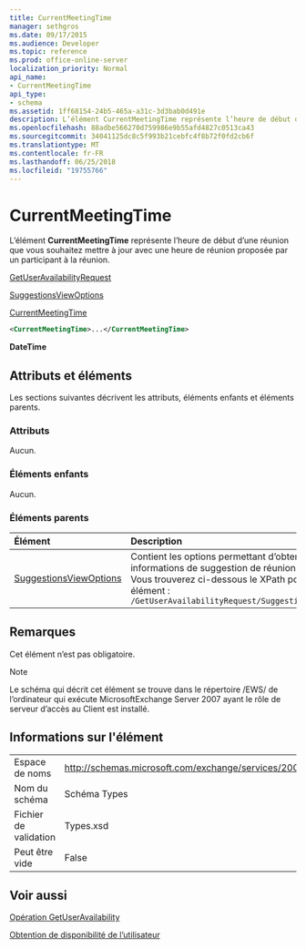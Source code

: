 ```yaml
---
title: CurrentMeetingTime
manager: sethgros
ms.date: 09/17/2015
ms.audience: Developer
ms.topic: reference
ms.prod: office-online-server
localization_priority: Normal
api_name:
- CurrentMeetingTime
api_type:
- schema
ms.assetid: 1ff68154-24b5-465a-a31c-3d3bab0d491e
description: L’élément CurrentMeetingTime représente l’heure de début d’une réunion que vous souhaitez mettre à jour avec une heure de réunion proposée par un participant à la réunion.
ms.openlocfilehash: 88adbe566270d759986e9b55afd4827c0513ca43
ms.sourcegitcommit: 34041125dc8c5f993b21cebfc4f8b72f0fd2cb6f
ms.translationtype: MT
ms.contentlocale: fr-FR
ms.lasthandoff: 06/25/2018
ms.locfileid: "19755766"
---
```

# <a name="currentmeetingtime"></a>CurrentMeetingTime

L’élément **CurrentMeetingTime** représente l’heure de début d’une réunion que vous souhaitez mettre à jour avec une heure de réunion proposée par un participant à la réunion. 
  
[GetUserAvailabilityRequest](getuseravailabilityrequest.md)
  
[SuggestionsViewOptions](suggestionsviewoptions.md)
  
[CurrentMeetingTime](currentmeetingtime.md)
  
```xml
<CurrentMeetingTime>...</CurrentMeetingTime>
```

 **DateTime**
## <a name="attributes-and-elements"></a>Attributs et éléments

Les sections suivantes décrivent les attributs, éléments enfants et éléments parents.
  
### <a name="attributes"></a>Attributs

Aucun.
  
### <a name="child-elements"></a>Éléments enfants

Aucun.
  
### <a name="parent-elements"></a>Éléments parents

|**Élément**|**Description**|
|:-----|:-----|
|[SuggestionsViewOptions](suggestionsviewoptions.md) <br/> |Contient les options permettant d’obtenir des informations de suggestion de réunion.  <br/> Vous trouverez ci-dessous le XPath pour cet élément :  <br/>  `/GetUserAvailabilityRequest/SuggestionViewOptions` <br/> |
   
## <a name="remarks"></a>Remarques

Cet élément n’est pas obligatoire.
  
> [!NOTE]
> Le schéma qui décrit cet élément se trouve dans le répertoire /EWS/ de l’ordinateur qui exécute MicrosoftExchange Server 2007 ayant le rôle de serveur d’accès au Client est installé. 
  
## <a name="element-information"></a>Informations sur l'élément

|||
|:-----|:-----|
|Espace de noms  <br/> |http://schemas.microsoft.com/exchange/services/2006/types  <br/> |
|Nom du schéma  <br/> |Schéma Types  <br/> |
|Fichier de validation  <br/> |Types.xsd  <br/> |
|Peut être vide  <br/> |False  <br/> |
   
## <a name="see-also"></a>Voir aussi



[Opération GetUserAvailability](getuseravailability-operation.md)


[Obtention de disponibilité de l’utilisateur](http://msdn.microsoft.com/library/d4133fcb-9b0f-4e6b-aadf-a389da83516a%28Office.15%29.aspx)

